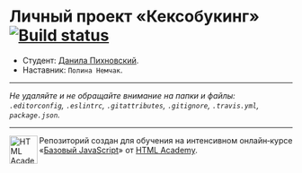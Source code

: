 # Личный проект «Кексобукинг» [![Build status][travis-image]][travis-url]

* Студент: [Данила Пихновский](https://up.htmlacademy.ru/javascript/11/user/191681).
* Наставник: `Полина Немчак`.

---

_Не удаляйте и не обращайте внимание на папки и файлы:_<br>
_`.editorconfig`, `.eslintrc`, `.gitattributes`, `.gitignore`, `.travis.yml`, `package.json`._

---

<a href="https://htmlacademy.ru/intensive/javascript"><img align="left" width="50" height="50" title="HTML Academy" src="https://up.htmlacademy.ru/static/img/intensive/javascript/logo-for-github.svg"></a>

Репозиторий создан для обучения на интенсивном онлайн‑курсе «[Базовый JavaScript](https://htmlacademy.ru/intensive/javascript)» от [HTML Academy](https://htmlacademy.ru).

[travis-image]: https://travis-ci.org/htmlacademy-javascript/191681-keksobooking.svg?branch=master
[travis-url]: https://travis-ci.org/htmlacademy-javascript/191681-keksobooking
